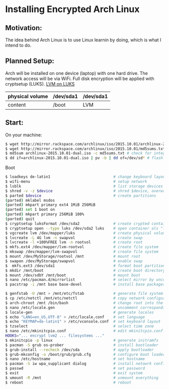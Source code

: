 #  Installing Encrypted Arch Linux
## Motivation:
The idea behind Arch Linux is to use Linux learnin by doing, which is what I intend to do.
## Planned Setup:
Arch will be installed on one device \(laptop\) with one hard drive. The network access will
be via WiFi. Full disk encryption will be applied with cryptsetup \(LUKS\).
[LVM on LUKS](https://wiki.archlinux.org/index.php/Dm-crypt/Encrypting_an_entire_system#LVM_on_LUKS)

physical volume        | /dev/sda1        | /dev/sda1
----------------|---------------|----------------
content                | /boot                | LVM

## Start:
On your machine:

```bash
$ wget http://mirror.rackspace.com/archlinux/iso/2015.10.01/archlinux-2015.10.01-dual.iso #get the image
$ wget http://mirror.rackspace.com/archlinux/iso/2015.10.01/md5sums.txt #get the MD5 sums
$ md5sum archlinux-2015.10.01-dual.iso -c md5sums.txt # check for integrity
$ dd if=archlinux-2015.10.01-dual.iso | pv -b | dd of=/dev/sd* # flash to storage device
```
Boot
``` bash
$ loadkeys de-latin1                            # change keyboard layout
$ wifi-menu                                     # setup network
$ lsblk                                         # list storage devices
$ shred -v -z $device                           # shred $device, overwrite with zeros
$ parted $device                                # create partitions
(parted) mklabel msdos
(parted) mkpart primary ext4 1MiB 256MiB
(parted) set 1 boot on
(parted) mkpart primary 256MiB 100%
(parted) quit
$ cryptsetup luksFormat /dev/sda2               # create crypted contaienr
$ cryptsetup open --type luks /dev/sda2 luks    # open container als "luks"
$ vgcreate lvm /dev/mapper/luks                 # create physical volume
$ lvcreate -L 4G lvm -n swapvol                 # create swap
$ lvcreate -l +100%FREE lvm -n rootvol          # create root
$ mkfs.ext4 /dev/mapper/lvm-rootvol             # create file system
$ mkswap /dev/mapper/lvm-swapvol                # create file system
$ mount /dev/MyStorage/rootvol /mnt             # mount root
$ swapon /dev/MyStorage/swapvol                 # enable swap
$  mkfs.ext3 /dev/sda1                          # format boot partition
$ mkdir /mnt/boot                               # create boot directory
$ mount /dev/sdbY /mnt/boot                     # mount boot
$ nano /etc/pacman.d/mirrorlist                 # select mirror by uncommenting
$ pacstrap -i /mnt base base-devel              # install base packages

$ genfstab -U /mnt > /mnt/etc/fstab             # generate file system table with universally unique indentifiers
$ cp /etc/netctl /mnt/etc/netctl                # copy network configuration
$ arch-chroot /mnt /bin/bash                    # change root into the new system
$ nano /etc/locale.gen                          # uncomment correspondign locales
$ locale-gen                                    # generate locales
$ echo "LANG=en_US.UTF-8" > /etc/locale.conf    # set language
$ echo "KEYMAP=de-latin1" > /etc/vconsole.conf  # set keyboard layout
$ tzselect                                      # select time zone
$ nano /etc/mkinitcpio.conf                     # edit mkinitcpio.conf
HOOKS="... encrypt lvm2 ... filesystems ..."
$ mkinitcpio -p linux                           # generate initramfs
$ pacman -S grub os-prober                      # install bootloader
$ grub-install --recheck /dev/sda               # apply bootloader
$ grub-mkconfig -o /boot/grub/grub.cfg          # configure boot loader
$ nano /etc/hostname                            # set hostname
$ pacman -S iw wpa_supplicant dialog            # install netowrk config toosl
$ passwd                                        # set password
$ exit                                          # exit system
$ umount -R /mnt                                # unmount everything
$ reboot                                        # reboot
```
